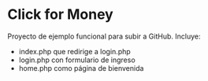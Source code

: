 # Click for Money

Proyecto de ejemplo funcional para subir a GitHub. Incluye:

- index.php que redirige a login.php
- login.php con formulario de ingreso
- home.php como página de bienvenida
